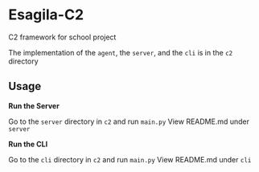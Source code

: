 # Esagila-C2
C2 framework for school project

The implementation of the `agent`, the `server`, and the `cli` is in the `c2` directory

## Usage

**Run the Server**

Go to the `server` directory in `c2` and run `main.py`
View README.md under `server`

**Run the CLI**

Go to the `cli` directory in `c2` and run `main.py`
View README.md under `cli`

